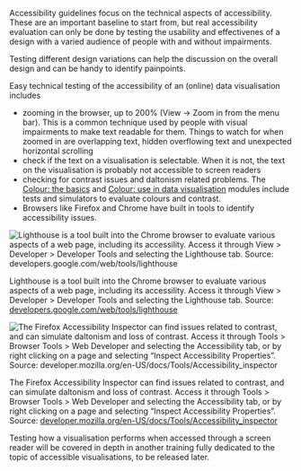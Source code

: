 Accessibility guidelines focus on the technical aspects of accessibility. These are an important baseline to start from, but real accessibility evaluation can only be done by testing the usability and effectivenes of a design with a varied audience of people with and without impairments.

Testing different design variations can help the discussion on the overall design and can be handy to identify painpoints.

Easy technical testing of the accessibility of an (online) data visualisation includes

- zooming in the browser, up to 200% (View → Zoom in from the menu bar). This is a common technique used by people with visual impairments to make text readable for them. Things to watch for when zoomed in are overlapping text, hidden overflowing text and unexpected horizontal scrolling
- check if the text on a visualisation is selectable. When it is not, the text on the visualisation is probably not accessible to screen readers
- checking for contrast issues and daltonism related problems. The [Colour: the basics](Colour%20the%20basics%20a90e331756d2497aa8b2b3ce26b9e3de.md) and [Colour: use in data visualisation](Colour%20use%20in%20data%20visualisation%20acd08b9e488e4cd9bd518e063a86f6b7.md) modules include tests and simulators to evaluate colours and contrast.
- Browsers like Firefox and Chrome have built in tools to identify accessibility issues.

![Lighthouse is a tool built into the Chrome browser to evaluate various aspects of a web page, including its accessility. Access it through View > Developer > Developer Tools and selecting the Lighthouse tab. Source: [developers.google.com/web/tools/lighthouse](https://developers.google.com/web/tools/lighthouse)](Accessibility%207a31e0024d4d4023ba9ec30ba05cf2f3/chrome-lighthouse.png)

Lighthouse is a tool built into the Chrome browser to evaluate various aspects of a web page, including its accessility. Access it through View > Developer > Developer Tools and selecting the Lighthouse tab. Source: [developers.google.com/web/tools/lighthouse](https://developers.google.com/web/tools/lighthouse)

![The Firefox Accessibility Inspector can find issues related to contrast, and can simulate daltonism and loss of contrast. Access it through Tools > Browser Tools > Web Developer and selecting the Accessibility tab, or by right clicking on a page and selecting “Inspect Accessibility Properties”. Source: [developer.mozilla.org/en-US/docs/Tools/Accessibility_inspector](https://developer.mozilla.org/en-US/docs/Tools/Accessibility_inspector)](Accessibility%207a31e0024d4d4023ba9ec30ba05cf2f3/firefox-accessibility-inspector.png)

The Firefox Accessibility Inspector can find issues related to contrast, and can simulate daltonism and loss of contrast. Access it through Tools > Browser Tools > Web Developer and selecting the Accessibility tab, or by right clicking on a page and selecting “Inspect Accessibility Properties”. Source: [developer.mozilla.org/en-US/docs/Tools/Accessibility_inspector](https://developer.mozilla.org/en-US/docs/Tools/Accessibility_inspector)

Testing how a visualisation performs when accessed through a screen reader will be covered in depth in another training fully dedicated to the topic of accessible visualisations, to be released later.